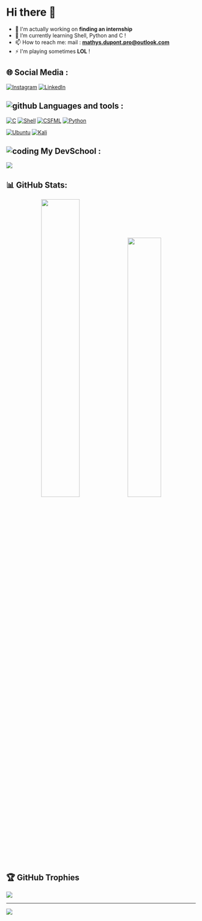 # **Hi there 👋**

- 🔭 I'm actually working on **finding an internship**
- 🌱 I’m currently learning Shell, Python and C !
- 📫 How to reach me: mail : **mathys.dupont.pro@outlook.com**
- ⚡ I'm playing sometimes **LOL** !

## **🌐 Social Media :**

[![Instagram](https://img.shields.io/badge/Instagram-%23E4405F.svg?logo=Instagram&logoColor=white)](https://www.instagram.com/maathys_dpt/)
[![LinkedIn](https://img.shields.io/badge/LinkedIn-%230077B5.svg?logo=linkedin&logoColor=white)](https://www.linkedin.com/in/me/)

## ![github](https://img.icons8.com/?size=30&id=106562&format=png&color=000000) **Languages and tools :**

[![C](https://img.shields.io/badge/-white?style=for-the-badge&logo=c&logocolor=white&color=darkblue)](https://devdocs.io/c/)
[![Shell](https://img.shields.io/badge/Shell-black?style=for-the-badge&logo=gnometerminal&logoColor=black&color=white)](https://doc.ubuntu-fr.org/tutoriel/script_shell)
[![CSFML](https://img.shields.io/badge/CSFML-white?style=for-the-badge&logo=sfml&color=darkgreen)](https://www.sfml-dev.org/download/csfml/)
[![Python](https://img.shields.io/badge/Python-black?style=for-the-badge&logo=python&logoColor=3776AB&color=white)](https://www.python.org/)

[![Ubuntu](https://img.shields.io/badge/Ubuntu-white?style=for-the-badge&logo=ubuntu&logoColor=white&color=orange)](https://ubuntu.com/)
[![Kali](https://img.shields.io/badge/Kali-white?style=for-the-badge&logo=kalilinux&logoColor=white&color=black)](https://www.kali.org)

## ![coding](https://img.icons8.com/?size=30&id=19294&format=png&color=000000) **My DevSchool :**
<a href="https://www.epitech.eu/" align="center">
   <img src="https://upload.wikimedia.org/wikipedia/commons/thumb/2/2d/Epitech.png/120px-Epitech.png"/>
</a>

## 📊 GitHub Stats:
<p align="center">
   <img width ="45%" src="https://github-readme-stats.vercel.app/api?username=ThePepidev&theme=dark&hide_border=false&include_all_commits=true&count_private=true"/>
   <img width ="42%" src="https://github-readme-stats.vercel.app/api/top-langs/?username=ThePepidev&theme=dark&hide_border=false&include_all_commits=true&count_private=true&layout=compact"/>
</p>

## 🏆 GitHub Trophies
![](https://github-profile-trophy.vercel.app/?username=ThePepidev&theme=radical&no-frame=false&no-bg=true&margin-w=4)

---
[![](https://visitcount.itsvg.in/api?id=ThePepidev&icon=0&color=0)](https://visitcount.itsvg.in)
